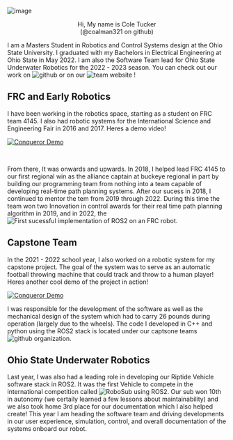 ![image](https://user-images.githubusercontent.com/5054270/194729573-bc2610b5-53e0-450f-8ebd-9468c2e0dec0.jpg)

<p align="center"> 
Hi, My name is Cole Tucker 
<br>(@coalman321 on github)
</p>


I am a Masters Student in Robotics and Control Systems design at the Ohio State University. I graduated with my Bachelors in Electrical Engineering at Ohio State in May 2022. I am also the Software Team lead for Ohio State Underwater Robotics for the 2022 - 2023 season. You can check out our work on ![github](https://github.com/osu-uwrt) or on our ![team website](https://org.osu.edu/osu-uwrt/) ! 

## FRC and Early Robotics
I have been working in the robotics space, starting as a student on FRC team 4145. I also had robotic systems for the International Science and Engineering Fair in 2016 and 2017. Heres a demo video!
</br>

[![Conqueror Demo](http://img.youtube.com/vi/HK9q2iKnwtY/0.jpg)](http://www.youtube.com/watch?v=HK9q2iKnwtY "Conqueror Demo")

</br>

From there, It was onwards and upwards. In 2018, I helped lead FRC 4145 to our first regional win as the alliance captain at buckeye regional in part by building our programming team from nothing into a team capable of developing real-time path planning systems. After our sucess in 2018, I continued to mentor the tem from 2019 through 2022. During this time the team won two Innovation in control awards for their real time path planning algorithm in 2019, and in 2022, the 
![First sucessful implementation of ROS2](https://github.com/Worthington-Robotics/RoborioROS2)
on an FRC robot.

## Capstone Team
In the 2021 - 2022 school year, I also worked on a robotic system for my capstone project. The goal of the system was to serve as an automatic football throwing machine that could track and throw to a human player! Heres another cool demo of the project in action!
</br>

[![Conqueror Demo](http://img.youtube.com/vi/qrbtZltHI-U/0.jpg)](http://www.youtube.com/watch?v=qrbtZltHI-U "Capstone Demo")


I was responsible for the development of the software as well as the mechanical design of the system which had to carry 26 pounds during operation (largely due to the wheels). The code I developed in C++ and python using the ROS2 stack is located under our captsone teams 
![github organization](https://github.com/rCapstoneBets).

## Ohio State Underwater Robotics
Last year, I was also had a leading role in developing our Riptide Vehicle software stack in ROS2. It was the first Vehicle to compete in the international competition called ![RoboSub]( https://robosub.org/programs/2022 ) using ROS2. Our sub won 10th in autonomy (we certaily learned a few lessons about maintainability) and we also took home 3rd place for our documentation which I also helped create! This year I am heading the software team and driving developments in our user experience, simulation, control, and overall documentation of the systems onboard our robot.


